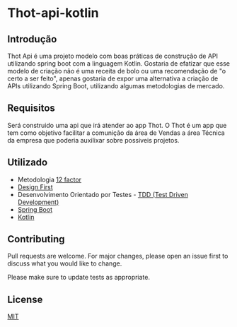 # Thot-api-kotlin

## Introdução

Thot Api é uma projeto modelo com boas práticas de construção de API utilizando spring boot com a linguagem Kotlin. Gostaria de efatizar que esse modelo de criação não é uma receita de bolo ou uma recomendação de "o certo a ser feito", apenas gostaria de expor uma alternativa a criação de APIs utilizando Spring Boot, utilizando algumas metodologias de mercado.

## Requisitos
Será construido uma api que irá atender ao app Thot. 
O Thot é um app que tem como objetivo facilitar a comunição da área de Vendas a área Técnica da empresa que poderia auxilixar sobre possiveis projetos.

## Utilizado

- Metodologia [12 factor](https://12factor.net/pt_br/)
- [Design First](https://swagger.io/blog/api-design/design-first-or-code-first-api-development/)
- Desenvolvimento Orientado por Testes - [TDD (Test Driven Development)](https://pt.wikipedia.org/wiki/Test-driven_development)
- [Spring Boot](https://spring.io/projects/spring-boot)
- [Kotlin](https://kotlinlang.org/)

## Contributing
Pull requests are welcome. For major changes, please open an issue first to discuss what you would like to change.

Please make sure to update tests as appropriate.

## License
[MIT](https://choosealicense.com/licenses/mit/)

